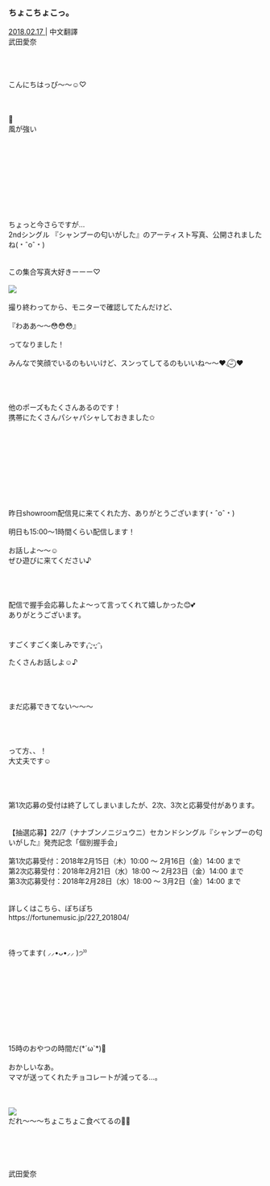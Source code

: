 ### ちょこちょこっ。
<a target="_blank" rel="noreferrer noopener" href="http://blog.nanabunnonijyuuni.com/s/n227/diary/detail/609?ima=4920&cd=blog">2018.02.17 </a>| 中文翻譯<a target="_blank" rel="noreferrer noopener" href=""></a><br>
武田愛奈<br>
<p><br><br><br>
こんにちはっぴ〜〜☺️♡<br><br><br><br>
🍃<br>
風が強い<br><br><br><br><br><br><br><br><br><br><br>
ちょっと今さらですが…<br>
2ndシングル 『シャンプーの匂いがした』のアーティスト写真、公開されましたね(﹡ˆoˆ﹡)<br><br><br>
この集合写真大好きーーー♡<br><br>
<img src="../../../../../Album/Backup/Blog/Aina/Feb2018/20180217_Blog_Aina_#1.jpg"><br><br>
撮り終わってから、モニターで確認してたんだけど、<br><br>
『わああ〜〜😳😳😳』<br><br>
ってなりました！<br><br>
みんなで笑顔でいるのもいいけど、スンってしてるのもいいね〜〜♥︎︎◟︎⌣̈⃝︎◞︎♥︎︎<br><br><br><br><br>
他のポーズもたくさんあるのです！<br>
携帯にたくさんパシャパシャしておきました✩︎<br><br><br><br><br><br><br><br><br><br><br>
昨日showroom配信見に来てくれた方、ありがとうございます(﹡ˆoˆ﹡)<br><br>
明日も15:00〜1時間くらい配信します！<br><br>
お話しよ〜〜☺️<br>
ぜひ遊びに来てください♪<br><br><br><br><br>
配信で握手会応募したよ〜って言ってくれて嬉しかった😊💕<br>
ありがとうございます。<br><br><br>
すごくすごく楽しみです₍ᵔ·͈༝·͈ᵔ₎<br>
たくさんお話しよ☺️♪<br><br><br><br><br>
まだ応募できてない〜〜〜<br><br><br><br><br>
って方、、！<br>
大丈夫です☺️<br><br><br><br><br>
第1次応募の受付は終了してしまいましたが、2次、3次と応募受付があります。<br><br><br>
【抽選応募】22/7（ナナブンノニジュウニ）セカンドシングル『シャンプーの匂いがした』発売記念「個別握手会」<br><br>
第1次応募受付：2018年2月15日（木）10:00 ～ 2月16日（金）14:00 まで<br>
第2次応募受付：2018年2月21日（水）18:00 ～ 2月23日（金）14:00 まで<br>
第3次応募受付：2018年2月28日（水）18:00 ～ 3月2日（金）14:00 まで<br><br><br>
詳しくはこちら、ぽちぽち<br>
https://fortunemusic.jp/227_201804/<br><br><br><br>
待ってます( ⸝⸝•ᴗ•⸝⸝ )੭⁾⁾<br><br><br><br><br><br><br><br><br><br><br>
15時のおやつの時間だ(*´ω`*)🍭<br><br>
おかしいなあ。<br>
ママが送ってくれたチョコレートが減ってる…。<br><br><br><br>
<img src="../../../../../Album/Backup/Blog/Aina/Feb2018/20180217_Blog_Aina_#2.jpg"><br>
だれ〜〜〜ちょこちょこ食べてるの🍫🍫<br><br><br><br><br><br>
武田愛奈</p>
